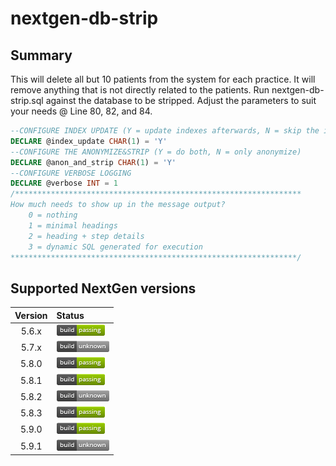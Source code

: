 # nextgen-db-strip

## Summary
This will delete all but 10 patients from the system for each practice. It will remove anything that is not directly related to the patients. Run nextgen-db-strip.sql against the database to be stripped. Adjust the parameters to suit your needs @ Line 80, 82, and 84.

```sql
--CONFIGURE INDEX UPDATE (Y = update indexes afterwards, N = skip the index refresh)
DECLARE @index_update CHAR(1) = 'Y'
--CONFIGURE THE ANONYMIZE&STRIP (Y = do both, N = only anonymize)
DECLARE @anon_and_strip CHAR(1) = 'Y'
--CONFIGURE VERBOSE LOGGING
DECLARE @verbose INT = 1
/****************************************************************
How much needs to show up in the message output?
	0 = nothing
	1 = minimal headings
	2 = heading + step details
	3 = dynamic SQL generated for execution
****************************************************************/
```

## Supported NextGen versions
| Version | Status |
|:-------:|:------|
| 5.6.x | ![Passing](https://raw.githubusercontent.com/travis-ci/travis-api/master/public/images/result/passing.png) |
| 5.7.x | ![Unknown](https://raw.githubusercontent.com/travis-ci/travis-api/master/public/images/result/unknown.png) |
| 5.8.0 | ![Passing](https://raw.githubusercontent.com/travis-ci/travis-api/master/public/images/result/passing.png) |
| 5.8.1 | ![Passing](https://raw.githubusercontent.com/travis-ci/travis-api/master/public/images/result/passing.png) |
| 5.8.2 | ![Unknown](https://raw.githubusercontent.com/travis-ci/travis-api/master/public/images/result/unknown.png) |
| 5.8.3 | ![Passing](https://raw.githubusercontent.com/travis-ci/travis-api/master/public/images/result/passing.png) |
| 5.9.0 | ![Passing](https://raw.githubusercontent.com/travis-ci/travis-api/master/public/images/result/passing.png) |
| 5.9.1 | ![Unknown](https://raw.githubusercontent.com/travis-ci/travis-api/master/public/images/result/unknown.png) |